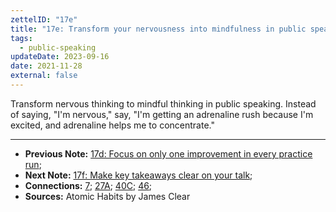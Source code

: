 ```yaml
---
zettelID: "17e"
title: "17e: Transform your nervousness into mindfulness in public speaking"
tags:
  - public-speaking
updateDate: 2023-09-16
date: 2021-11-28
external: false
---
```


Transform nervous thinking to mindful thinking in public speaking. Instead of saying, "I'm nervous," say, "I'm getting an adrenaline rush because I'm excited, and adrenaline helps me to concentrate."

---

- **Previous Note:** [17d: Focus on only one improvement in every practice run](/notes/17d/);
- **Next Note:** [17f: Make key takeaways clear on your talk](/notes/17f/);
- **Connections:** [7](/notes/7/); [27A](/notes/27a/); [40C](/notes/40c/); [46](/notes/46/);
- **Sources:** Atomic Habits by James Clear

